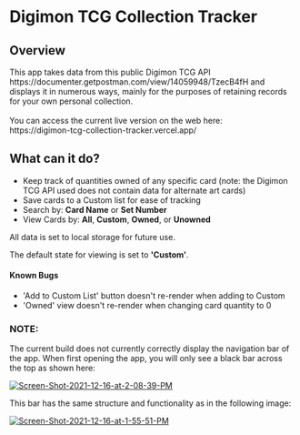 <h1>Digimon TCG Collection Tracker</h1>
<h2>Overview</h2>
<p>This app takes data from this public Digimon TCG API https://documenter.getpostman.com/view/14059948/TzecB4fH and displays it in
numerous ways, mainly for the purposes of retaining records for your own personal collection.<br /><br />
You can access the current live version on the web here: <br />
https://digimon-tcg-collection-tracker.vercel.app/</p>

<h2>What can it do?</h2>
<ul>
  <li>Keep track of quantities owned of any specific card (note: the Digimon TCG API used does not contain data for alternate art cards)</li>
  <li>Save cards to a Custom list for ease of tracking</li>
  <li>Search by: <b>Card Name</b> or <b>Set Number</b></li>
  <li>View Cards by: <b>All</b>, <b>Custom</b>, <b>Owned</b>, or <b>Unowned</b>
</ul>
<p>All data is set to local storage for future use.</p>
<p>The default state for viewing is set to <b>'Custom'</b>.</p>

<h4>Known Bugs</h4>
<ul>
  <li>'Add to Custom List' button doesn't re-render when adding to Custom</li>
  <li>'Owned' view doesn't re-render when changing card quantity to 0</li>
</ul>

<h3>NOTE:</h3>
<p>The current build does not currently correctly display the navigation bar of the app. When first opening the app, you will only see a black bar across the top as shown here:</p>

<a href="https://ibb.co/N94rSx9"><img src="https://i.ibb.co/1rSM6Zr/Screen-Shot-2021-12-16-at-2-08-39-PM.png" alt="Screen-Shot-2021-12-16-at-2-08-39-PM" border="0"></a>

<p>This bar has the same structure and functionality as in the following image:</p>

<a href="https://ibb.co/FKktvHC"><img src="https://i.ibb.co/f2V7RDL/Screen-Shot-2021-12-16-at-1-55-51-PM.png" alt="Screen-Shot-2021-12-16-at-1-55-51-PM" border="0"></a>

